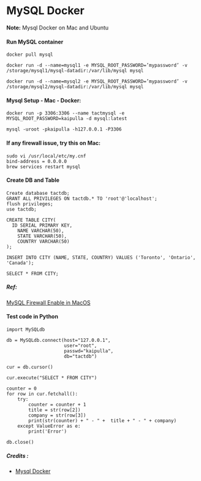 # MySQL Docker

**Note:** Mysql Docker on Mac and Ubuntu



#### Run MySQL container
```
docker pull mysql

docker run -d --name=mysql1 -e MYSQL_ROOT_PASSWORD=’mypassword’ -v /storage/mysql1/mysql-datadir:/var/lib/mysql mysql

docker run -d --name=mysql2 -e MYSQL_ROOT_PASSWORD=’mypassword’ -v /storage/mysql2/mysql-datadir:/var/lib/mysql mysql
```


#### Mysql Setup - Mac - Docker:
```
docker run -p 3306:3306 --name tactmysql -e MYSQL_ROOT_PASSWORD=kaipulla -d mysql:latest

mysql -uroot -pkaipulla -h127.0.0.1 -P3306
```

#### If any firewall issue, try this on Mac:
```
sudo vi /usr/local/etc/my.cnf
bind-address = 0.0.0.0
brew services restart mysql
```

#### Create DB and Table
```
Create database tactdb;
GRANT ALL PRIVILEGES ON tactdb.* TO 'root'@'localhost';
flush privileges;
use tactdb;

CREATE TABLE CITY(
  ID SERIAL PRIMARY KEY,
	NAME VARCHAR(50),
	STATE VARCHAR(50),
	COUNTRY VARCHAR(50)
);

INSERT INTO CITY (NAME, STATE, COUNTRY) VALUES ('Toronto', 'Ontario', 'Canada');

SELECT * FROM CITY;
```

##### Ref:
[MySQL Firewall Enable in MacOS](https://dba.stackexchange.com/questions/55958/cant-remote-access-mysql-server-running-on-mac-os-x)


#### Test code in Python
```
import MySQLdb

db = MySQLdb.connect(host="127.0.0.1", 
                     user="root",      
                     passwd="kaipulla",
                     db="tactdb")     

cur = db.cursor()

cur.execute("SELECT * FROM CITY")

counter = 0
for row in cur.fetchall():
    try:
        counter = counter + 1
        title = str(row[2])
        company = str(row[3])
        print(str(counter) + " - " +  title + " - " + company)
    except ValueError as e:
        print('Error')

db.close()
```

##### Credits :

  * [Mysql Docker]([file](https://severalnines.com/blog/mysql-docker-building-container-image))
